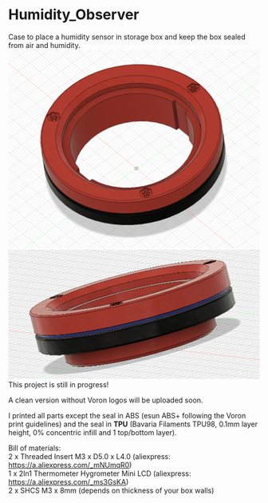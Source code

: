 # Humidity_Observer
Case to place a humidity sensor in storage box and keep the box sealed from air and humidity.
<img src="https://github.com/flow1990/Humidity_Observer/blob/main/pictures/front_view_voron_design.png" alt="front_view_voron_design">
<img src="https://github.com/flow1990/Humidity_Observer/blob/main/pictures/side_view.png" alt="side">
This project is still in progress!

A clean version without Voron logos will be uploaded soon.

I printed all parts except the seal in ABS (esun ABS+ following the Voron print guidelines) and the seal in <B>TPU</B> (Bavaria Filaments TPU98, 0.1mm layer height, 0% concentric infill and 1 top/bottom layer).

Bill of materials:
<br>2 x Threaded Insert M3 x D5.0 x L4.0 (aliexpress: https://a.aliexpress.com/_mNUmqR0)
<br>1 x 2In1 Thermometer Hygrometer Mini LCD (aliexpress: https://a.aliexpress.com/_ms3GsKA)
<br>2 x SHCS M3 x 8mm (depends on thickness of your box walls)
